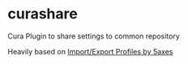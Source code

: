 # curashare
Cura Plugin to share settings to common repository

Heavily based on [Import/Export Profiles by 5axes](https://github.com/5axes/ImportExportProfiles)
